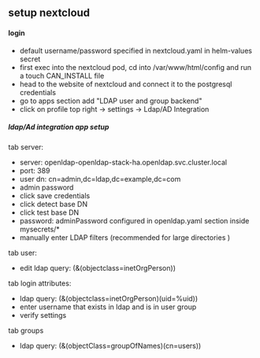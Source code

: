## setup nextcloud

#### login 

- default username/password specified in nextcloud.yaml in helm-values secret
- first exec into the nextcloud pod, cd into /var/www/html/config and run a touch CAN_INSTALL file
- head to the website of nextcloud and connect it to the postgresql credentials
- go to apps section add "LDAP user and group backend"
- click on profile top right -> settings -> Ldap/AD Integration


##### ldap/Ad integration app setup
tab server:
- server: openldap-openldap-stack-ha.openldap.svc.cluster.local
- port: 389
- user dn: cn=admin,dc=ldap,dc=example,dc=com
- admin password
- click save credentials
- click detect base DN
- click test base DN
- password: adminPassword configured in openldap.yaml section inside mysecrets/*
- manually enter LDAP filters (recommended for large directories )

tab user:
- edit ldap query: (&(objectclass=inetOrgPerson))

tab login attributes: 
- ldap query: (&(objectclass=inetOrgPerson)(uid=%uid))
- enter username that exists in ldap and is in user group
- verify settings

tab groups
- ldap query: (&(objectClass=groupOfNames)(cn=users))

